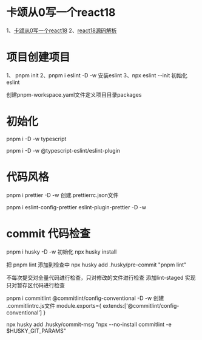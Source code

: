 # 卡颂从0写一个react18


1、[卡颂从0写一个react18](https://github.com/keqingrong/react-18)
2、[react18源码解析](https://github.com/ljianshu/Blog/issues/10)

# 项目创建项目
1、 pnpm init 
2、pnpm i eslint -D -w  安装eslint
3、npx eslint --init  初始化eslint

创建pnpm-workspace.yaml文件定义项目目录packages

# 初始化

pnpm i -D -w typescript

pnpm i -D -w @typescript-eslint/eslint-plugin 
 
# 代码风格

pnpm i prettier -D -w
创建.prettierrc.json文件

pnpm i eslint-config-prettier eslint-plugin-prettier -D -w


# commit 代码检查
 pnpm i husky -D -w
 初始化 npx husky install

把 pnpm lint 添加到检查中
 npx husky add .husky/pre-commit "pnpm lint"

不每次提交对全量代码进行检查，只对修改的文件进行检查
添加lint-staged 实现只对暂存区代码进行检查


pnpm i commitlint @commitlint/config-conventional -D -w
 创建 .commitlintrc.js文件
module.exports={
    extends:['@commitlint/config-conventional']
}

npx husky add .husky/commit-msg "npx --no-install commitlint -e $HUSKY_GIT_PARAMS"








